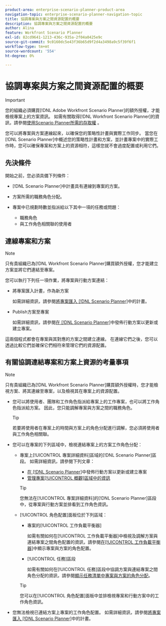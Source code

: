 ```yaml
---
product-area: enterprise-scenario-planner-product-area
navigation-topic: enterprise-scenario-planner-navigation-topic
title: 協調專案與方案之間資源配置的概要
description: 協調專案與方案之間資源配置的概要
author: Alina
feature: Workfront Scenario Planner
exl-id: 82cd9641-1213-436c-935a-2f04a0425e9c
source-git-commit: 9c0160dc5e43f36b65d9f2d4a3498a9c5f39f6f1
workflow-type: tm+mt
source-wordcount: '554'
ht-degree: 0%

---
```


# 協調專案與方案之間資源配置的概要

>[!IMPORTANT]
>
>您的組織必須購買[!DNL Adobe Workfront Scenario Planner]的額外授權，才能檢視專案上的方案資訊。 如需有關取得[!DNL Workfront Scenario Planner]的資訊，請參閱[使用Scenario Planner所需的存取權](../scenario-planner/access-needed-to-use-sp.md) 。

<!--
<p data-mc-conditions="QuicksilverOrClassic.Draft mode">(NOTE: two more articles were added to split content from here according to where the reconciling can happen) </p>
-->

您可以將專案與方案連線起來，以確保您的策略性計畫與實際工作同步。 當您在[!DNL Scenario Planner]中概述您的策略性計畫和方案，並計畫專案中的實際工作時，您可以確保專案和方案上的資源相符，這樣您就不會過度配置或利用它們。

## 先決條件

開始之前，您必須具備下列條件：

* [!DNL Scenario Planner]中計畫具有連線到專案的方案。
* 方案所需的職務角色分配。
* 專案中已規劃時數並指派給以下其中一項的任務或問題：

   * 職務角色
   * 與工作角色相關聯的使用者

## 連線專案和方案

>[!NOTE]
>
>只有貴組織已為[!DNL Workfront Scenario Planner]購買額外授權，您才能建立方案並將它們連結至專案。

您可以執行下列任一項作業，將專案與行動方案連結：

* 將專案匯入計畫，作為新方案

  如需詳細資訊，請參閱[將專案匯入 [!DNL Scenario Planner]](../scenario-planner/import-projects-to-plans.md)中的計畫。

* Publish方案至專案

  如需詳細資訊，請參閱[在 [!DNL Scenario Planner]](../scenario-planner/publish-scenarios-update-projects.md)中發佈行動方案以更新或建立專案。

這兩個程式都會在專案與其對應的方案之間建立連線。 在連線它們之後，您可以透過比較它們並確保它們相符來管理它們的資源配置。

## 有關協調連結專案和方案上資源的考量事項

>[!NOTE]
>
>只有貴組織已為[!DNL Workfront Scenario Planner]購買額外授權時，您才能檢視方案、將其連線至專案，以及檢視其在專案上的資源配置。

* 您可以將使用者、團隊和工作角色指派給專案上的工作專案，也可以將工作角色指派給方案。 因此，您只能調解專案與方案之間的職務角色。

  >[!TIP]
  >
  >若要將使用者在專案上的時間與方案上的角色分配進行調解，您必須將使用者與工作角色相關聯。

* 您可以在專案的下列區域中，檢視連結專案上的方案工作角色分配：

   * 專案上[!UICONTROL 專案詳細資料]區域的[!DNL Scenario Planner]區段。 如需詳細資訊，請參閱下列文章：

      * [在 [!DNL Scenario Planner]](../scenario-planner/publish-scenarios-update-projects.md)中發佈行動方案以更新或建立專案
      * [管理專案[!UICONTROL 概觀]區域中的資訊](../manage-work/projects/manage-projects/understand-project-overview-area.md)

     >[!TIP]
     >
     >您無法在[!UICONTROL 專案詳細資料]的[!DNL Scenario Planner]區段中，從專案與行動方案並排看到工作角色資訊。

   * [!UICONTROL 角色配置]面板位於下列區域：

      * 專案的[!UICONTROL 工作負載平衡器]

        如需有關如何在[!UICONTROL 工作負載平衡器]中檢視及調解方案與連結專案之間角色配置的資訊，請參閱[在[!UICONTROL 工作負載平衡器]](../scenario-planner/show-role-allocation-workload-balancer.md)中顯示專案與方案的角色配置。

      * [!UICONTROL 任務]區段

        如需有關如何在[!UICONTROL 任務]區段中協調方案與連結專案之間角色分配的資訊，請參閱[顯示任務清單中專案與方案的角色分配](../scenario-planner/show-role-allocation-task-list-nwe.md)。

     >[!TIP]
     >
     >您可以在[!UICONTROL 角色配置]面板中並排檢視專案和行動方案中的工作角色資訊。

* 您無法檢視已連結方案上專案的工作角色配置。 如需詳細資訊，請參閱[將專案匯入 [!DNL Scenario Planner]](../scenario-planner/import-projects-to-plans.md)中的計畫。

  <!--
  <MadCap:conditionalText data-mc-conditions="QuicksilverOrClassic.Draft mode">
  (NOTE: this might change - project job role visibility into initiative)
  </MadCap:conditionalText>
  -->
